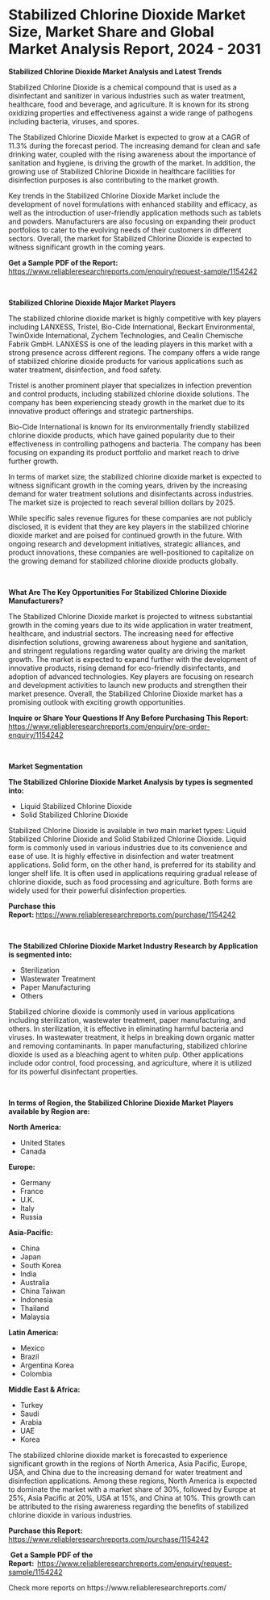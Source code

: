 <p><h1>Stabilized Chlorine Dioxide Market Size, Market Share and Global Market Analysis Report, 2024 - 2031</h1></p><p><strong>Stabilized Chlorine Dioxide Market Analysis and Latest Trends</strong></p>
<p><p>Stabilized Chlorine Dioxide is a chemical compound that is used as a disinfectant and sanitizer in various industries such as water treatment, healthcare, food and beverage, and agriculture. It is known for its strong oxidizing properties and effectiveness against a wide range of pathogens including bacteria, viruses, and spores.</p><p>The Stabilized Chlorine Dioxide Market is expected to grow at a CAGR of 11.3% during the forecast period. The increasing demand for clean and safe drinking water, coupled with the rising awareness about the importance of sanitation and hygiene, is driving the growth of the market. In addition, the growing use of Stabilized Chlorine Dioxide in healthcare facilities for disinfection purposes is also contributing to the market growth.</p><p>Key trends in the Stabilized Chlorine Dioxide Market include the development of novel formulations with enhanced stability and efficacy, as well as the introduction of user-friendly application methods such as tablets and powders. Manufacturers are also focusing on expanding their product portfolios to cater to the evolving needs of their customers in different sectors. Overall, the market for Stabilized Chlorine Dioxide is expected to witness significant growth in the coming years.</p></p>
<p><strong>Get a Sample PDF of the Report:&nbsp;</strong> <a href="https://www.reliableresearchreports.com/enquiry/request-sample/1154242">https://www.reliableresearchreports.com/enquiry/request-sample/1154242</a></p>
<p>&nbsp;</p>
<p><strong>Stabilized Chlorine Dioxide Major Market Players</strong></p>
<p><p>The stabilized chlorine dioxide market is highly competitive with key players including LANXESS, Tristel, Bio-Cide International, Beckart Environmental, TwinOxide International, Zychem Technologies, and Cealin Chemische Fabrik GmbH. LANXESS is one of the leading players in this market with a strong presence across different regions. The company offers a wide range of stabilized chlorine dioxide products for various applications such as water treatment, disinfection, and food safety.</p><p>Tristel is another prominent player that specializes in infection prevention and control products, including stabilized chlorine dioxide solutions. The company has been experiencing steady growth in the market due to its innovative product offerings and strategic partnerships.</p><p>Bio-Cide International is known for its environmentally friendly stabilized chlorine dioxide products, which have gained popularity due to their effectiveness in controlling pathogens and bacteria. The company has been focusing on expanding its product portfolio and market reach to drive further growth.</p><p>In terms of market size, the stabilized chlorine dioxide market is expected to witness significant growth in the coming years, driven by the increasing demand for water treatment solutions and disinfectants across industries. The market size is projected to reach several billion dollars by 2025.</p><p>While specific sales revenue figures for these companies are not publicly disclosed, it is evident that they are key players in the stabilized chlorine dioxide market and are poised for continued growth in the future. With ongoing research and development initiatives, strategic alliances, and product innovations, these companies are well-positioned to capitalize on the growing demand for stabilized chlorine dioxide products globally.</p></p>
<p>&nbsp;</p>
<p><strong>What Are The Key Opportunities For Stabilized Chlorine Dioxide Manufacturers?</strong></p>
<p><p>The Stabilized Chlorine Dioxide market is projected to witness substantial growth in the coming years due to its wide application in water treatment, healthcare, and industrial sectors. The increasing need for effective disinfection solutions, growing awareness about hygiene and sanitation, and stringent regulations regarding water quality are driving the market growth. The market is expected to expand further with the development of innovative products, rising demand for eco-friendly disinfectants, and adoption of advanced technologies. Key players are focusing on research and development activities to launch new products and strengthen their market presence. Overall, the Stabilized Chlorine Dioxide market has a promising outlook with exciting growth opportunities.</p></p>
<p><strong>Inquire or Share Your Questions If Any Before Purchasing This Report:</strong> <a href="https://www.reliableresearchreports.com/enquiry/pre-order-enquiry/1154242">https://www.reliableresearchreports.com/enquiry/pre-order-enquiry/1154242</a></p>
<p>&nbsp;</p>
<p><strong>Market Segmentation</strong></p>
<p><strong>The Stabilized Chlorine Dioxide Market Analysis by types is segmented into:</strong></p>
<p><ul><li>Liquid Stabilized Chlorine Dioxide</li><li>Solid Stabilized Chlorine Dioxide</li></ul></p>
<p><p>Stabilized Chlorine Dioxide is available in two main market types: Liquid Stabilized Chlorine Dioxide and Solid Stabilized Chlorine Dioxide. Liquid form is commonly used in various industries due to its convenience and ease of use. It is highly effective in disinfection and water treatment applications. Solid form, on the other hand, is preferred for its stability and longer shelf life. It is often used in applications requiring gradual release of chlorine dioxide, such as food processing and agriculture. Both forms are widely used for their powerful disinfection properties.</p></p>
<p><strong>Purchase this Report:&nbsp;</strong><a href="https://www.reliableresearchreports.com/purchase/1154242">https://www.reliableresearchreports.com/purchase/1154242</a></p>
<p>&nbsp;</p>
<p><strong>The Stabilized Chlorine Dioxide Market Industry Research by Application is segmented into:</strong></p>
<p><ul><li>Sterilization</li><li>Wastewater Treatment</li><li>Paper Manufacturing</li><li>Others</li></ul></p>
<p><p>Stabilized chlorine dioxide is commonly used in various applications including sterilization, wastewater treatment, paper manufacturing, and others. In sterilization, it is effective in eliminating harmful bacteria and viruses. In wastewater treatment, it helps in breaking down organic matter and removing contaminants. In paper manufacturing, stabilized chlorine dioxide is used as a bleaching agent to whiten pulp. Other applications include odor control, food processing, and agriculture, where it is utilized for its powerful disinfectant properties.</p></p>
<p>&nbsp;</p>
<p><strong>In terms of Region, the Stabilized Chlorine Dioxide Market Players available by Region are:</strong></p>
<p>
    <p> <strong> North America: </strong>
        <ul>
            <li>United States</li>
            <li>Canada</li>
        </ul>
        </p> 
    <p> <strong> Europe: </strong>
        <ul>
            <li>Germany</li>
            <li>France</li>
            <li>U.K.</li>
            <li>Italy</li>
            <li>Russia</li>
        </ul>
        </p> 
    <p> <strong> Asia-Pacific: </strong>
        <ul>
            <li>China</li>
            <li>Japan</li>
            <li>South Korea</li>
            <li>India</li>
            <li>Australia</li>
            <li>China Taiwan</li>
            <li>Indonesia</li>
            <li>Thailand</li>
            <li>Malaysia</li>
        </ul>
        </p> 
    <p> <strong> Latin America: </strong>
        <ul>
            <li>Mexico</li>
            <li>Brazil</li>
            <li>Argentina Korea</li>
            <li>Colombia</li>
        </ul>
        </p> 
    <p> <strong> Middle East & Africa: </strong>
        <ul>
            <li>Turkey</li>
            <li>Saudi</li>
            <li>Arabia</li>
            <li>UAE</li>
            <li>Korea</li>
        </ul>
    </p>
    </p>
<p><p>The stabilized chlorine dioxide market is forecasted to experience significant growth in the regions of North America, Asia Pacific, Europe, USA, and China due to the increasing demand for water treatment and disinfection applications. Among these regions, North America is expected to dominate the market with a market share of 30%, followed by Europe at 25%, Asia Pacific at 20%, USA at 15%, and China at 10%. This growth can be attributed to the rising awareness regarding the benefits of stabilized chlorine dioxide in various industries.</p></p>
<p><strong>Purchase this Report: </strong><a href="https://www.reliableresearchreports.com/purchase/1154242">https://www.reliableresearchreports.com/purchase/1154242</a></p>
<p>&nbsp;<strong>Get a Sample PDF of the Report:&nbsp;&nbsp;</strong><a href="https://www.reliableresearchreports.com/enquiry/request-sample/1154242">https://www.reliableresearchreports.com/enquiry/request-sample/1154242</a></p>
<p><strong></strong></p>
<p>Check more reports on https://www.reliableresearchreports.com/</p>
